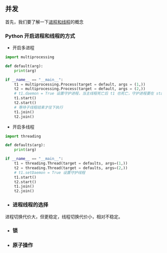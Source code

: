 ## 并发
首先，我们要了解一下[进程和线程](../操作系统/进程与线程.md)的概念
### Python 开启进程和线程的方式
- 开启多进程
```Python
import multiprocessing

def default(arg):
    print(arg)

if __name__ == "__main__":
    t1 = multiprocessing.Process(target = default, args = (1,))
    t2 = multiprocessing.Process(target = default, args = (2,))
    # t1.daemon = True 设置守护进程，当主线程死亡后 t1 也死亡，守护进程要在 start 前设置
    t1.start()
    t2.start()
    # 等待子线程结束才往下执行
    t1.join()
    t2.join()
```
- 开启多线程
```Python
import threading

def defaults(arg):
    print(arg)

if __name__ == "__main__":
    t1 = threading.Thread(target = defaults, args=(1,))
    t2 = threading.Thread(target = defaults, args=(2,))
    # t1.setDaemon = True 设置守护线程
    t1.start()
    t2.start()
    t1.join()
    t2.join()
```

- ### 进程线程的选择
进程切换代价大，但更稳定，线程切换代价小，相对不稳定。

- ### 锁
- ### 原子操作
